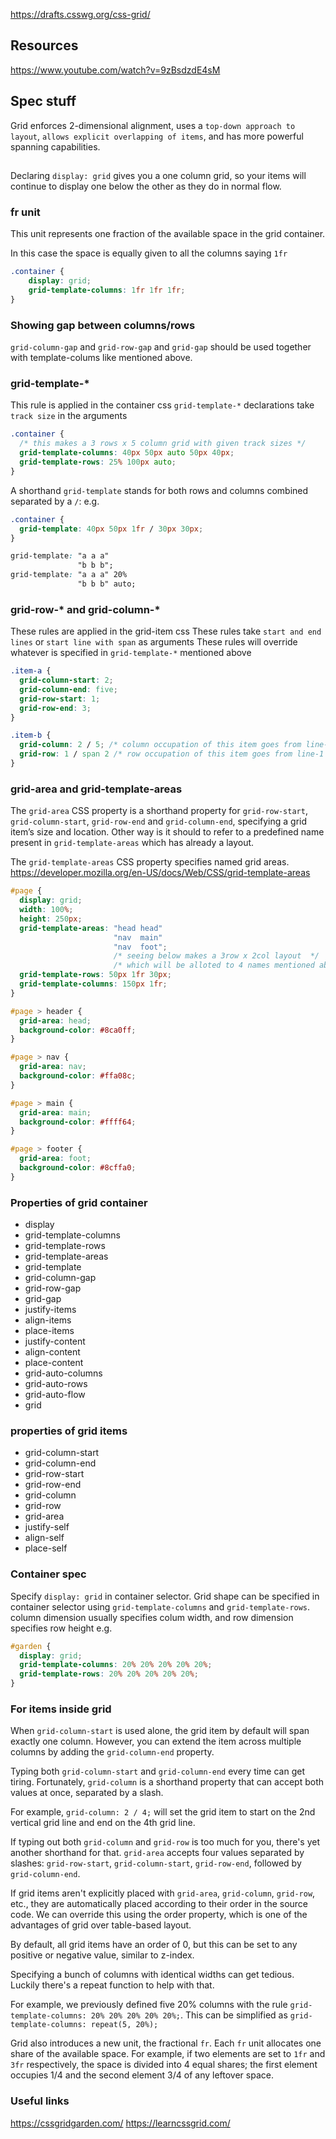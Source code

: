 
https://drafts.csswg.org/css-grid/

## Resources

https://www.youtube.com/watch?v=9zBsdzdE4sM

##

## Spec stuff

Grid enforces 2-dimensional alignment, uses a `top-down approach to layout`, `allows explicit overlapping of items`, and has more powerful spanning capabilities.



##

Declaring `display: grid` gives you a one column grid, 
so your items will continue to display one below the other 
as they do in normal flow.

### fr unit

This unit represents one fraction of the available space in the grid container.

In this case the space is equally given to all the columns saying `1fr`
```css
.container {
    display: grid;
    grid-template-columns: 1fr 1fr 1fr;
}
```

### Showing gap between columns/rows

`grid-column-gap` and `grid-row-gap` and `grid-gap` should be used together with template-colums like mentioned above.


### grid-template-*

This rule is applied in the container css
`grid-template-*` declarations take `track size` in the arguments

```css
.container {
  /* this makes a 3 rows x 5 column grid with given track sizes */
  grid-template-columns: 40px 50px auto 50px 40px;
  grid-template-rows: 25% 100px auto;
}
```

A shorthand `grid-template` stands for both rows and columns combined separated by a `/`: 
e.g.
```css
.container {
  grid-template: 40px 50px 1fr / 30px 30px;
}

grid-template: "a a a"
               "b b b";
grid-template: "a a a" 20%
               "b b b" auto;
```

### grid-row-* and grid-column-*

These rules are applied in the grid-item css
These rules take `start and end lines` or `start line with span` as arguments
These rules will override whatever is specified in `grid-template-*` mentioned above

```css
.item-a {
  grid-column-start: 2;
  grid-column-end: five;
  grid-row-start: 1;
  grid-row-end: 3;
}

.item-b {
  grid-column: 2 / 5; /* column occupation of this item goes from line-2 to line-5 */
  grid-row: 1 / span 2 /* row occupation of this item goes from line-1 to line-3 */
}
```

### grid-area and grid-template-areas

The `grid-area` CSS property is a shorthand property for `grid-row-start`, `grid-column-start`, `grid-row-end` and `grid-column-end`, specifying a grid item’s size and location.
Other way is it should to refer to a predefined name present in `grid-template-areas` which has already a layout.

The `grid-template-areas` CSS property specifies named grid areas.
https://developer.mozilla.org/en-US/docs/Web/CSS/grid-template-areas
```css
#page {
  display: grid;
  width: 100%;
  height: 250px;
  grid-template-areas: "head head"
                       "nav  main"
                       "nav  foot";
                       /* seeing below makes a 3row x 2col layout  */
                       /* which will be alloted to 4 names mentioned above */
  grid-template-rows: 50px 1fr 30px;
  grid-template-columns: 150px 1fr;
}

#page > header {
  grid-area: head;
  background-color: #8ca0ff;
}

#page > nav {
  grid-area: nav;
  background-color: #ffa08c;
}

#page > main {
  grid-area: main;
  background-color: #ffff64;
}

#page > footer {
  grid-area: foot;
  background-color: #8cffa0;
}
```

### Properties of grid container

* display
* grid-template-columns
* grid-template-rows
* grid-template-areas
* grid-template
* grid-column-gap
* grid-row-gap
* grid-gap
* justify-items
* align-items
* place-items
* justify-content
* align-content
* place-content
* grid-auto-columns
* grid-auto-rows
* grid-auto-flow
* grid

### properties of grid items

* grid-column-start
* grid-column-end
* grid-row-start
* grid-row-end
* grid-column
* grid-row
* grid-area
* justify-self
* align-self
* place-self

### Container spec

Specify `display: grid` in container selector.
Grid shape can be specified in container selector using `grid-template-columns` and `grid-template-rows`. column dimension usually specifies colum width, and row dimension specifies row height
e.g.
```css
#garden {
  display: grid;
  grid-template-columns: 20% 20% 20% 20% 20%;
  grid-template-rows: 20% 20% 20% 20% 20%;
}
```

### For items inside grid

When `grid-column-start` is used alone, the grid item by default will span exactly one column. However, you can extend the item across multiple columns by adding the `grid-column-end` property.

Typing both `grid-column-start` and `grid-column-end` every time can get tiring. Fortunately, `grid-column` is a shorthand property that can accept both values at once, separated by a slash.

For example, `grid-column: 2 / 4;` will set the grid item to start on the 2nd vertical grid line and end on the 4th grid line.

If typing out both `grid-column` and `grid-row` is too much for you, there's yet another shorthand for that. `grid-area` accepts four values separated by slashes: `grid-row-start`, `grid-column-start`, `grid-row-end`, followed by `grid-column-end`.

If grid items aren't explicitly placed with `grid-area`, `grid-column`, `grid-row`, etc., they are automatically placed according to their order in the source code. We can override this using the order property, which is one of the advantages of grid over table-based layout.

By default, all grid items have an order of 0, but this can be set to any positive or negative value, similar to z-index.

Specifying a bunch of columns with identical widths can get tedious. Luckily there's a repeat function to help with that.

For example, we previously defined five 20% columns with the rule `grid-template-columns: 20% 20% 20% 20% 20%;`. This can be simplified as `grid-template-columns: repeat(5, 20%);`

Grid also introduces a new unit, the fractional `fr`. Each `fr` unit allocates one share of the available space. For example, if two elements are set to `1fr` and `3fr` respectively, the space is divided into 4 equal shares; the first element occupies 1/4 and the second element 3/4 of any leftover space.



### Useful links
https://cssgridgarden.com/
https://learncssgrid.com/